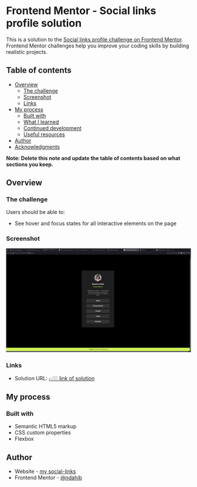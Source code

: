 # Frontend Mentor - Social links profile solution

This is a solution to the [Social links profile challenge on Frontend Mentor](https://www.frontendmentor.io/challenges/social-links-profile-UG32l9m6dQ). Frontend Mentor challenges help you improve your coding skills by building realistic projects. 

## Table of contents

- [Overview](#overview)
  - [The challenge](#the-challenge)
  - [Screenshot](#screenshot)
  - [Links](#links)
- [My process](#my-process)
  - [Built with](#built-with)
  - [What I learned](#what-i-learned)
  - [Continued development](#continued-development)
  - [Useful resources](#useful-resources)
- [Author](#author)
- [Acknowledgments](#acknowledgments)

**Note: Delete this note and update the table of contents based on what sections you keep.**

## Overview

### The challenge

Users should be able to:

- See hover and focus states for all interactive elements on the page

### Screenshot

![screenshot of result ](./screen.png)
 
### Links

- Solution URL: [👉🏼 link of solution](http://127.0.0.1:5500/)


## My process

### Built with

- Semantic HTML5 markup
- CSS custom properties
- Flexbox
## Author

- Website - [my social-links](http://127.0.0.1:5500/)
- Frontend Mentor - [@ndahib](https://www.frontendmentor.io/profile/ndahib)
